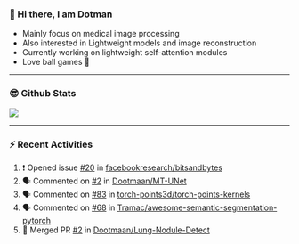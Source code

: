 
### 👋 Hi there, I am Dotman

- Mainly focus on medical image processing
- Also interested in Lightweight models and image reconstruction
- Currently working on lightweight self-attention modules
- Love ball games 🏸

---

### 😎 Github Stats

<img align="bottom" src="https://github-readme-stats.vercel.app/api?username=Dootmaan&show_icons=true&icon_color=CE1D2D&text_color=718096&bg_color=000000&hide_title=true&theme=radical" />


---

### ⚡ Recent Activities

<!--START_SECTION:activity-->
1. ❗️ Opened issue [#20](https://github.com/facebookresearch/bitsandbytes/issues/20) in [facebookresearch/bitsandbytes](https://github.com/facebookresearch/bitsandbytes)
2. 🗣 Commented on [#2](https://github.com/Dootmaan/MT-UNet/issues/2) in [Dootmaan/MT-UNet](https://github.com/Dootmaan/MT-UNet)
3. 🗣 Commented on [#83](https://github.com/torch-points3d/torch-points-kernels/issues/83) in [torch-points3d/torch-points-kernels](https://github.com/torch-points3d/torch-points-kernels)
4. 🗣 Commented on [#68](https://github.com/Tramac/awesome-semantic-segmentation-pytorch/issues/68) in [Tramac/awesome-semantic-segmentation-pytorch](https://github.com/Tramac/awesome-semantic-segmentation-pytorch)
5. 🎉 Merged PR [#2](https://github.com/Dootmaan/Lung-Nodule-Detect/pull/2) in [Dootmaan/Lung-Nodule-Detect](https://github.com/Dootmaan/Lung-Nodule-Detect)
<!--END_SECTION:activity-->



<!--
**Dootmaan/Dootmaan** is a ✨ _special_ ✨ repository because its `README.md` (this file) appears on your GitHub profile.

Here are some ideas to get you started:

- 🔭 I’m currently working on ...
- 🌱 I’m currently learning ...
- 👯 I’m looking to collaborate on ...
- 🤔 I’m looking for help with ...
- 💬 Ask me about ...
- 📫 How to reach me: ...
- 😄 Pronouns: ...
- ⚡ Fun fact: ...
-->
